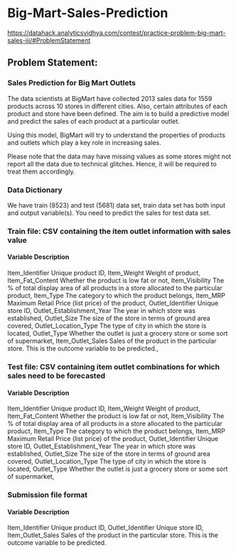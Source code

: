 # Big-Mart-Sales-Prediction

https://datahack.analyticsvidhya.com/contest/practice-problem-big-mart-sales-iii/#ProblemStatement

## Problem Statement:

### Sales Prediction for Big Mart Outlets
The data scientists at BigMart have collected 2013 sales data for 1559 products across 10 stores in different cities. Also, certain attributes of each product and store have been defined. The aim is to build a predictive model and predict the sales of each product at a particular outlet.

Using this model, BigMart will try to understand the properties of products and outlets which play a key role in increasing sales.

Please note that the data may have missing values as some stores might not report all the data due to technical glitches. Hence, it will be required to treat them accordingly. 



### Data Dictionary
We have train (8523) and test (5681) data set, train data set has both input and output variable(s). You need to predict the sales for test data set.



### Train file: CSV containing the item outlet information with sales value

#### Variable	Description
Item_Identifier	Unique product ID,
Item_Weight	Weight of product,
Item_Fat_Content	Whether the product is low fat or not,
Item_Visibility	The % of total display area of all products in a store allocated to the particular product,
Item_Type	The category to which the product belongs,
Item_MRP	Maximum Retail Price (list price) of the product,
Outlet_Identifier	Unique store ID,
Outlet_Establishment_Year	The year in which store was established,
Outlet_Size	The size of the store in terms of ground area covered,
Outlet_Location_Type	The type of city in which the store is located,
Outlet_Type	Whether the outlet is just a grocery store or some sort of supermarket,
Item_Outlet_Sales	Sales of the product in the particular store. This is the outcome variable to be predicted.,
 

### Test file: CSV containing item outlet combinations for which sales need to be forecasted

#### Variable	Description
Item_Identifier	Unique product ID,
Item_Weight	Weight of product,
Item_Fat_Content	Whether the product is low fat or not,
Item_Visibility	The % of total display area of all products in a store allocated to the particular product,
Item_Type	The category to which the product belongs,
Item_MRP	Maximum Retail Price (list price) of the product,
Outlet_Identifier	Unique store ID,
Outlet_Establishment_Year	The year in which store was established,
Outlet_Size	The size of the store in terms of ground area covered,
Outlet_Location_Type	The type of city in which the store is located,
Outlet_Type	Whether the outlet is just a grocery store or some sort of supermarket,


### Submission file format

#### Variable	Description
Item_Identifier	Unique product ID,
Outlet_Identifier	Unique store ID,
Item_Outlet_Sales	Sales of the product in the particular store. This is the outcome variable to be predicted.

